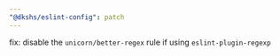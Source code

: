 ```yaml
---
"@dkshs/eslint-config": patch
---
```


fix: disable the `unicorn/better-regex` rule if using `eslint-plugin-regexp`
